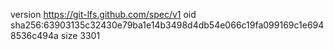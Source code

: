 version https://git-lfs.github.com/spec/v1
oid sha256:63903135c32430e79ba1e14b3498d4db54e066c19fa099169c1e6948536c494a
size 3301
